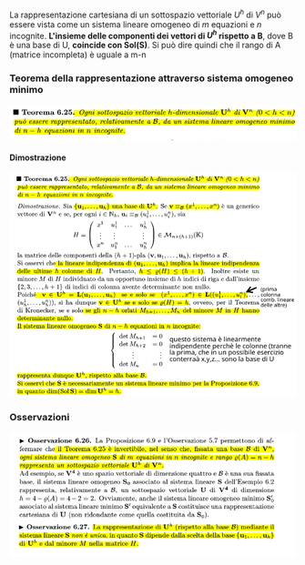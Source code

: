 La rappresentazione cartesiana di un sottospazio vettoriale $U^h$ di $V^n$ può essere vista come un sistema lineare omogeneo di _m_ equazioni e _n_ incognite.
**L'insieme delle componenti dei vettori di $U^h$ rispetto a B**, dove B è una base di U, **coincide con Sol(S)**. Si può dire quindi che il rango di A (matrice incompleta) è uguale a m-n

### Teorema della rappresentazione attraverso sistema omogeneo minimo
![placeholder](./imgs/Pasted_image_20231024100335.png)
#### Dimostrazione
![placeholder](./imgs/Pasted_image_20231024102534.png)

### Osservazioni
![placeholder](./imgs/Pasted_image_20231024102719.png)
